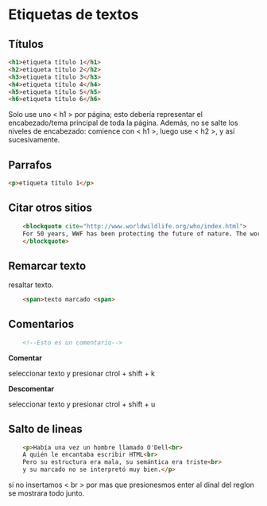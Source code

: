 # Etiquetas de textos

## Títulos

```html
<h1>etiqueta título 1</h1>
<h2>etiqueta título 2</h2>
<h3>etiqueta título 3</h3>
<h4>etiqueta título 4</h4>
<h5>etiqueta título 5</h5>
<h6>etiqueta título 6</h6>    

```
Solo use uno < h1 > por página; esto debería representar el encabezado/tema principal de toda la página. Además, no se salte los niveles de encabezado: comience con < h1 >, luego use < h2 >, y así sucesivamente.

## Parrafos

```html
<p>etiqueta título 1</p>
```


## Citar otros sitios

```html
    <blockquote cite="http://www.worldwildlife.org/who/index.html">
    For 50 years, WWF has been protecting the future of nature. The world's leading conservation organization, WWF works in 100 countries and is supported by 1.2 million members in the United States and close to 5 million globally.
    </blockquote>
```


## Remarcar texto

resaltar texto.
```html
    <span>texto marcado <span>
```

## Comentarios

```html
    <!--Esto es un comentario-->
```

**Comentar**

seleccionar texto y presionar ctrol + shift + k

**Descomentar**

seleccionar texto y presionar ctrol + shift + u

## Salto de lineas

```html
    <p>Había una vez un hombre llamado O'Dell<br>
    A quién le encantaba escribir HTML<br>
    Pero su estructura era mala, su semántica era triste<br>
    y su marcado no se interpretó muy bien.</p>
```

si no insertamos < br > por mas que presionesmos enter al dinal del reglon se mostrara todo junto.


